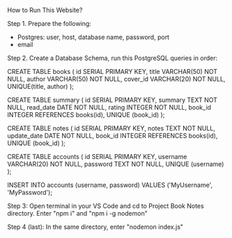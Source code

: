 How to Run This Website?

Step 1. Prepare the following:
- Postgres: user, host, database name, password, port
- email

Step 2. Create a Database Schema, run this PostgreSQL queries in order:

CREATE TABLE books (
	id SERIAL PRIMARY KEY,
	title VARCHAR(50) NOT NULL,
	author VARCHAR(50) NOT NULL,
	cover_id VARCHAR(20) NOT NULL,
    UNIQUE(title, author)
);

CREATE TABLE summary (
    id SERIAL PRIMARY KEY,
    summary TEXT NOT NULL,
    read_date DATE NOT NULL,
    rating INTEGER NOT NULL,
    book_id INTEGER REFERENCES books(id),
    UNIQUE (book_id)
);

CREATE TABLE notes (
	id SERIAL PRIMARY KEY,
	notes TEXT NOT NULL,
	update_date DATE NOT NULL,
	book_id INTEGER REFERENCES books(id),
	UNIQUE (book_id)
);

CREATE TABLE accounts (
	id SERIAL PRIMARY KEY,
	username VARCHAR(20) NOT NULL,
	password TEXT NOT NULL,
	UNIQUE (username)
);

INSERT INTO accounts (username, password)
VALUES ('MyUsername', 'MyPassword');

Step 3: Open terminal in your VS Code and cd to Project Book Notes directory. Enter "npm i" and "npm i -g nodemon"

Step 4 (last): In the same directory, enter "nodemon index.js"